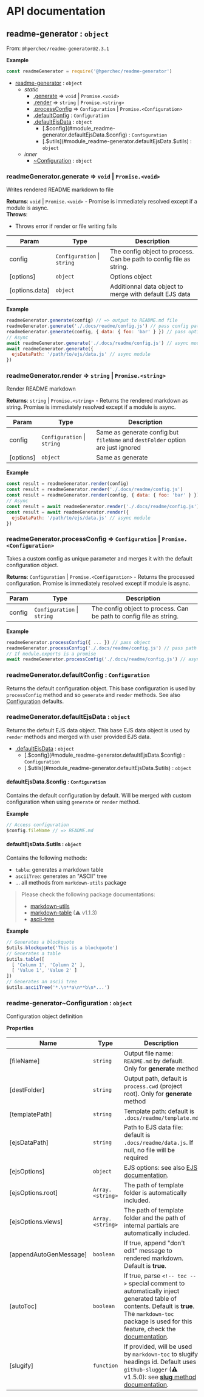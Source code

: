 # API documentation

<a name="module_readme-generator"></a>

## readme-generator : <code>object</code>
From: `@hperchec/readme-generator@2.3.1`

**Example**  
```js
const readmeGenerator = require('@hperchec/readme-generator')
```

* [readme-generator](#module_readme-generator) : <code>object</code>
    * _static_
        * [.generate](#module_readme-generator.generate) ⇒ <code>void</code> \| <code>Promise.&lt;void&gt;</code>
        * [.render](#module_readme-generator.render) ⇒ <code>string</code> \| <code>Promise.&lt;string&gt;</code>
        * [.processConfig](#module_readme-generator.processConfig) ⇒ <code>Configuration</code> \| <code>Promise.&lt;Configuration&gt;</code>
        * [.defaultConfig](#module_readme-generator.defaultConfig) : <code>Configuration</code>
        * [.defaultEjsData](#module_readme-generator.defaultEjsData) : <code>object</code>
            * [.$config](#module_readme-generator.defaultEjsData.$config) : <code>Configuration</code>
            * [.$utils](#module_readme-generator.defaultEjsData.$utils) : <code>object</code>
    * _inner_
        * [~Configuration](#module_readme-generator..Configuration) : <code>object</code>

<a name="module_readme-generator.generate"></a>

### readmeGenerator.generate ⇒ <code>void</code> \| <code>Promise.&lt;void&gt;</code>
Writes rendered README markdown to file

**Returns**: <code>void</code> \| <code>Promise.&lt;void&gt;</code> - Promise is immediately resolved except if a module is async.  
**Throws**:

- Throws error if render or file writing fails


| Param | Type | Description |
| --- | --- | --- |
| config | <code>Configuration</code> \| <code>string</code> | The config object to process. Can be path to config file as string. |
| [options] | <code>object</code> | Options object |
| [options.data] | <code>object</code> | Additionnal data object to merge with default EJS data |

**Example**  
```js
readmeGenerator.generate(config) // => output to README.md file
readmeGenerator.generate('./.docs/readme/config.js') // pass config path
readmeGenerator.generate(config, { data: { foo: 'bar' } }) // pass options
// Async
await readmeGenerator.generate('./.docs/readme/config.js') // async module
await readmeGenerator.generate({
  ejsDataPath: '/path/to/ejs/data.js' // async module
})
```
<a name="module_readme-generator.render"></a>

### readmeGenerator.render ⇒ <code>string</code> \| <code>Promise.&lt;string&gt;</code>
Render README markdown

**Returns**: <code>string</code> \| <code>Promise.&lt;string&gt;</code> - Returns the rendered markdown as string. Promise is immediately resolved except if a module is async.  

| Param | Type | Description |
| --- | --- | --- |
| config | <code>Configuration</code> \| <code>string</code> | Same as generate config but `fileName` and `destFolder` option are just ignored |
| [options] | <code>object</code> | Same as generate |

**Example**  
```js
const result = readmeGenerator.render(config)
const result = readmeGenerator.render('./.docs/readme/config.js')
const result = readmeGenerator.render(config, { data: { foo: 'bar' } })
// Async
const result = await readmeGenerator.render('./.docs/readme/config.js') // async module
const result = await readmeGenerator.render({
  ejsDataPath: '/path/to/ejs/data.js' // async module
})
```
<a name="module_readme-generator.processConfig"></a>

### readmeGenerator.processConfig ⇒ <code>Configuration</code> \| <code>Promise.&lt;Configuration&gt;</code>
Takes a custom config as unique parameter and merges it with the default configuration object.

**Returns**: <code>Configuration</code> \| <code>Promise.&lt;Configuration&gt;</code> - Returns the processed configuration. Promise is immediately resolved except if module is async.  

| Param | Type | Description |
| --- | --- | --- |
| config | <code>Configuration</code> \| <code>string</code> | The config object to process. Can be path to config file as string. |

**Example**  
```js
readmeGenerator.processConfig({ ... }) // pass object
readmeGenerator.processConfig('./.docs/readme/config.js') // pass path as string
// If module.exports is a promise
await readmeGenerator.processConfig('./.docs/readme/config.js') // async module
```
<a name="module_readme-generator.defaultConfig"></a>

### readmeGenerator.defaultConfig : <code>Configuration</code>
Returns the default configuration object.
This base configuration is used by `processConfig` method and so `generate` and `render` methods.
See also [Configuration](#module_readme-generator..Configuration) defaults.

<a name="module_readme-generator.defaultEjsData"></a>

### readmeGenerator.defaultEjsData : <code>object</code>
Returns the default EJS data object.
This base EJS data object is used by `render` methods and merged with user provided EJS data.


* [.defaultEjsData](#module_readme-generator.defaultEjsData) : <code>object</code>
    * [.$config](#module_readme-generator.defaultEjsData.$config) : <code>Configuration</code>
    * [.$utils](#module_readme-generator.defaultEjsData.$utils) : <code>object</code>

<a name="module_readme-generator.defaultEjsData.$config"></a>

#### defaultEjsData.$config : <code>Configuration</code>
Contains the default configuration by default.
Will be merged with custom configuration when using `generate` or `render` method.

**Example**  
```js
// Access configuration
$config.fileName // => README.md
```
<a name="module_readme-generator.defaultEjsData.$utils"></a>

#### defaultEjsData.$utils : <code>object</code>
Contains the following methods:

- `table`: generates a markdown table
- `asciiTree`: generates an "ASCII" tree
- ... all methods from `markdown-utils` package

> Please check the following package documentations:
> - [markdown-utils](https://github.com/jonschlinkert/markdown-utils)
> - [markdown-table](https://www.npmjs.com/package/markdown-table) (⚠ v1.1.3)
> - [ascii-tree](https://www.npmjs.com/package/ascii-tree)

**Example**  
```js
// Generates a blockquote
$utils.blockquote('This is a blockquote')
// Generates a table
$utils.table([
  [ 'Column 1', 'Column 2' ],
  [ 'Value 1', 'Value 2' ]
])
// Generates an ascii tree
$utils.asciiTree('*.\n**a\n**b\n*...')
```
<a name="module_readme-generator..Configuration"></a>

### readme-generator~Configuration : <code>object</code>
Configuration object definition

**Properties**

| Name | Type | Description |
| --- | --- | --- |
| [fileName] | <code>string</code> | Output file name: `README.md` by default. Only for **generate** method |
| [destFolder] | <code>string</code> | Output path, default is `process.cwd` (project root). Only for **generate** method |
| [templatePath] | <code>string</code> | Template path: default is `.docs/readme/template.md` |
| [ejsDataPath] | <code>string</code> | Path to EJS data file: default is `.docs/readme/data.js`. If null, no file will be required |
| [ejsOptions] | <code>object</code> | EJS options: see also [EJS documentation](https://www.npmjs.com/package/ejs#options). |
| [ejsOptions.root] | <code>Array.&lt;string&gt;</code> | The path of template folder is automatically included. |
| [ejsOptions.views] | <code>Array.&lt;string&gt;</code> | The path of template folder and the path of internal partials are automatically included. |
| [appendAutoGenMessage] | <code>boolean</code> | If true, append "don't edit" message to rendered markdown. Default is **true**. |
| [autoToc] | <code>boolean</code> | If true, parse `<!-- toc -->` special comment to automatically inject generated table of contents. Default is **true**. The `markdown-toc` package is used for this feature, check the [documentation](https://www.npmjs.com/package/markdown-toc). |
| [slugify] | <code>function</code> | If provided, will be used by `markdown-toc` to slugify headings id. Default uses `github-slugger` (⚠ v1.5.0): see [**slug** method documentation](https://github.com/Flet/github-slugger#usage). |

